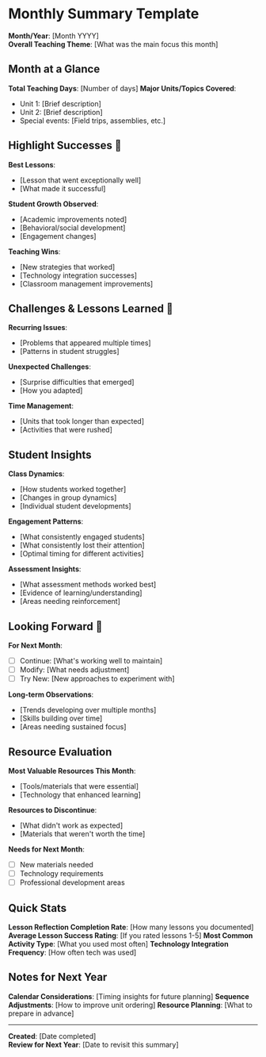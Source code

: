 # Monthly Summary Template

**Month/Year**: [Month YYYY]  
**Overall Teaching Theme**: [What was the main focus this month]

## Month at a Glance
**Total Teaching Days**: [Number of days]
**Major Units/Topics Covered**:
- Unit 1: [Brief description]
- Unit 2: [Brief description]
- Special events: [Field trips, assemblies, etc.]

## Highlight Successes 🌟
**Best Lessons**: 
- [Lesson that went exceptionally well]
- [What made it successful]

**Student Growth Observed**:
- [Academic improvements noted]
- [Behavioral/social development]
- [Engagement changes]

**Teaching Wins**:
- [New strategies that worked]
- [Technology integration successes]
- [Classroom management improvements]

## Challenges & Lessons Learned 📝
**Recurring Issues**:
- [Problems that appeared multiple times]
- [Patterns in student struggles]

**Unexpected Challenges**:
- [Surprise difficulties that emerged]
- [How you adapted]

**Time Management**:
- [Units that took longer than expected]
- [Activities that were rushed]

## Student Insights
**Class Dynamics**:
- [How students worked together]
- [Changes in group dynamics]
- [Individual student developments]

**Engagement Patterns**:
- [What consistently engaged students]
- [What consistently lost their attention]
- [Optimal timing for different activities]

**Assessment Insights**:
- [What assessment methods worked best]
- [Evidence of learning/understanding]
- [Areas needing reinforcement]

## Looking Forward 🎯
**For Next Month**:
- [ ] Continue: [What's working well to maintain]
- [ ] Modify: [What needs adjustment]
- [ ] Try New: [New approaches to experiment with]

**Long-term Observations**:
- [Trends developing over multiple months]
- [Skills building over time]
- [Areas needing sustained focus]

## Resource Evaluation
**Most Valuable Resources This Month**:
- [Tools/materials that were essential]
- [Technology that enhanced learning]

**Resources to Discontinue**:
- [What didn't work as expected]
- [Materials that weren't worth the time]

**Needs for Next Month**:
- [ ] New materials needed
- [ ] Technology requirements
- [ ] Professional development areas

## Quick Stats
**Lesson Reflection Completion Rate**: [How many lessons you documented]
**Average Lesson Success Rating**: [If you rated lessons 1-5]
**Most Common Activity Type**: [What you used most often]
**Technology Integration Frequency**: [How often tech was used]

## Notes for Next Year
**Calendar Considerations**: [Timing insights for future planning]
**Sequence Adjustments**: [How to improve unit ordering]
**Resource Planning**: [What to prepare in advance]

---
**Created**: [Date completed]  
**Review for Next Year**: [Date to revisit this summary]
